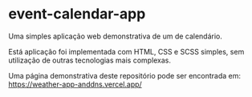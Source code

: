 # event-calendar-app

Uma simples aplicação web demonstrativa de um de calendário.

Está aplicação foi implementada com HTML, CSS e SCSS simples, sem utilização de outras tecnologias mais complexas. 

Uma página demonstrativa deste repositório pode ser encontrada em: https://weather-app-anddns.vercel.app/
